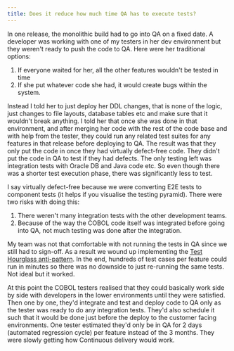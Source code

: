 ```yaml
---
title: Does it reduce how much time QA has to execute tests?
---
```


In one release, the monolithic build had to go into QA on a fixed date. 
A developer was working with one of my testers in her dev environment but they weren't ready to push the code to QA.
Here were her traditional options:
1. If everyone waited for her, all the other features wouldn't be tested in time
2. If she put whatever code she had, it would create bugs within the system.

Instead I told her to just deploy her DDL changes, that is none of the logic, just changes to file layouts, database tables etc and make sure that it wouldn't break anything. 
I told her that once she was done in that environment, and after merging her code with the rest of the code base and with help from the tester, they could run any related test suites for any features in that release before deploying to QA. 
The result was that they only put the code in once they had virtually defect-free code.
They didn't put the code in QA to test if they had defects. 
The only testing left was integration tests with Oracle DB and Java code etc.
So even though there was a shorter test execution phase, there was significantly less to test.

I say virtually defect-free because we were converting E2E tests to component tests (it helps if you visualise the testing pyramid).
There were two risks with doing this:
1. There weren't many integration tests with the other development teams. 
2. Because of the way the COBOL code itself was integrated before going into QA, not much testing was done after the integration.

My team was not that comfortable with not running the tests in QA since we still had to sign-off. 
As a result we wound up implementing the [Test Hourglass anti-pattern][1].
In the end, hundreds of test cases per feature could run in minutes so there was no downside to just re-running the same tests. Not ideal but it worked.

At this point the COBOL testers realised that they could basically work side by side with developers in the lower environments until they were satisfied. 
Then one by one, they'd integrate and test and deploy code to QA only as the tester was ready to do any integration tests. 
They'd also schedule it such that it would be done just before the deploy to the customer facing environments. 
One tester estimated they'd only be in QA for 2 days (automated regression cycle) per feature instead of the 3 months.
They were slowly getting how Continuous delivery would work.

[1]: https://testing.googleblog.com/2020/11/fixing-test-hourglass.html
